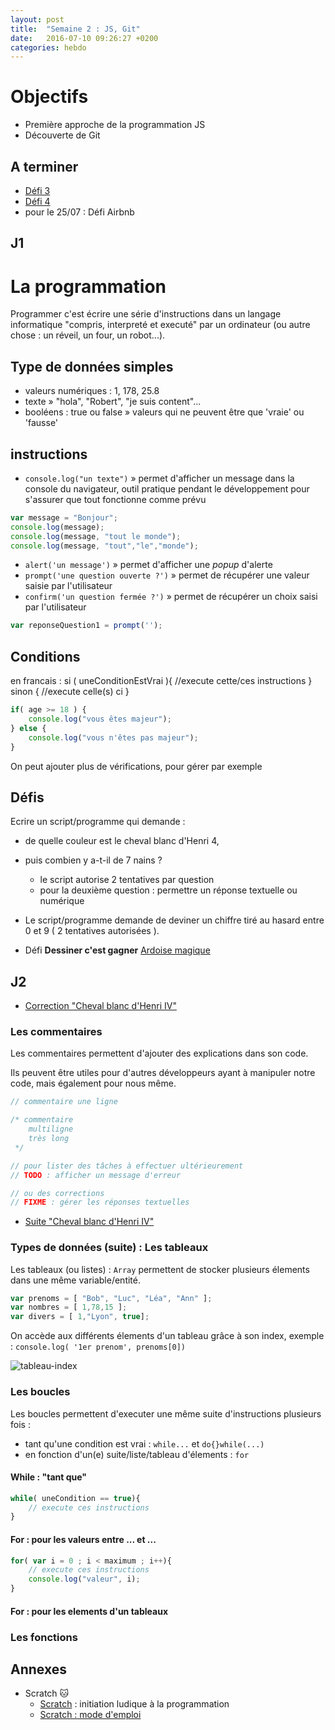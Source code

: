 ```yaml
---
layout: post
title:  "Semaine 2 : JS, Git"
date:   2016-07-10 09:26:27 +0200
categories: hebdo
---
```


# Objectifs
- Première approche de la programmation JS
- Découverte de Git


## A terminer

- [Défi 3](../../../../img/1col.png)
- [Défi 4](../../../../img/4cols.png)
- pour le 25/07 : Défi Airbnb

## J1

# La programmation

Programmer c'est écrire une série d'instructions dans un langage informatique "compris, interpreté et executé"
 par un ordinateur (ou autre chose : un réveil, un four, un robot...).

## Type de données simples
- valeurs numériques : 1, 178, 25.8
- texte » "hola", "Robert", "je suis content"...
- booléens : true ou false » valeurs qui ne peuvent être que 'vraie' ou 'fausse'

## instructions

- `console.log("un texte")` » permet d'afficher un message dans la console du navigateur, outil pratique pendant le développement pour s'assurer que tout fonctionne comme prévu

```javascript
var message = "Bonjour";
console.log(message);
console.log(message, "tout le monde");
console.log(message, "tout","le","monde");
```

- `alert('un message')` » permet d'afficher une *popup* d'alerte
- `prompt('une question ouverte ?')` » permet de récupérer une valeur saisie par l'utilisateur
- `confirm('un question fermée ?')` » permet de récupérer un choix saisi par l'utilisateur

```javascript
var reponseQuestion1 = prompt('');
```

## Conditions

en francais :
si ( uneConditionEstVrai ){
    //execute cette/ces instructions
} sinon {
    //execute celle(s) ci
}

```javascript
if( age >= 18 ) {
    console.log("vous êtes majeur");
} else {
    console.log("vous n'êtes pas majeur");
}
```

On peut ajouter plus de vérifications, pour gérer par exemple

## Défis

Ecrire un script/programme qui demande :
- de quelle couleur est le cheval blanc d'Henri 4,
- puis combien y a-t-il de 7 nains ?
  - le script autorise 2 tentatives par question
  - pour la deuxième question : permettre un réponse textuelle ou numérique

- Le script/programme demande de deviner un chiffre tiré au hasard entre 0 et 9 ( 2 tentatives autorisées ).

- Défi **Dessiner c'est gagner**
[Ardoise magique](http://rxlabz.com/simplon/ardoise/index.html)

## J2

- [Correction "Cheval blanc d'Henri IV"](https://github.com/simplyon2/exemples/blob/master/4-intro-js/chevalblanc.html)

### Les commentaires
Les commentaires permettent d'ajouter des explications dans son code.

Ils peuvent être utiles pour d'autres développeurs ayant à manipuler notre code, mais également pour nous même.

```javascript
// commentaire une ligne

/* commentaire
    multiligne
    très long
 */

// pour lister des tâches à effectuer ultérieurement
// TODO : afficher un message d'erreur

// ou des corrections
// FIXME : gérer les réponses textuelles

```

- [Suite "Cheval blanc d'Henri IV"](https://github.com/simplyon2/exemples/blob/master/4-intro-js/chevalblanc-suite.html)


### Types de données (suite) : Les tableaux

Les tableaux (ou listes) : `Array` permettent de stocker plusieurs élements dans une même variable/entité.

```javascript
var prenoms = [ "Bob", "Luc", "Léa", "Ann" ];
var nombres = [ 1,78,15 ];
var divers = [ 1,"Lyon", true];
```

On accède aux différents élements d'un tableau grâce à son index, exemple : `console.log( '1er prenom', prenoms[0])`

![tableau-index](../../../img/tableau-index.png)


### Les boucles
Les boucles permettent d'executer une même suite d'instructions plusieurs fois :
- tant qu'une condition est vrai : `while...` et `do{}while(...)`
- en fonction d'un(e) suite/liste/tableau d'élements : `for`

#### While : "tant que"

```javascript
while( uneCondition == true){
    // execute ces instructions
}
```

#### For : pour les valeurs entre ... et ...

```javascript
for( var i = 0 ; i < maximum ; i++){
    // execute ces instructions
    console.log("valeur", i);
}
```

#### For : pour les elements d'un tableaux


### Les fonctions

## Annexes

- Scratch :cat:
  - [Scratch](https://scratch.mit.edu) : initiation ludique à la programmation
  - [Scratch : mode d'emploi](http://www.rxlabz.com/simplon/scratch/ScratchNotes1.pdf)